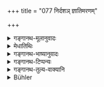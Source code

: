 +++
title = "077 निर्दशञ् ज्ञातिमरणम्"

+++

<details><summary>गङ्गानथ-मूलानुवादः</summary>

Hearing of the death of a kinsman, or of the birth of a son, after the ten days have elapsed, the man becomes pure by plunging into water with his clothes—(76).
</details>

<details><summary>मेधातिथिः</summary>

समानोदकानाम् अयं विधिः । त्र्यहैकाहपक्षे च सपिण्डानाम् अपि । **सवासा** वाससा सहितः । **जलम् आप्लुत्य** स्नात्वेत्य् अर्थः ॥ ५.७६ ॥
</details>

<details><summary>गङ्गानथ-भाष्यानुवादः</summary>

This rule refers to *Samānodaka* relations; and also to *Sapiṇḍa* ones,
but only when the option of three or one day is accepted.

‘*With clothes*’—along with his garments.

‘*Plunging into water*’—bathing.—(76).
</details>

<details><summary>गङ्गानथ-टिप्पन्यः</summary>

(Verse 77 of others.)

This verse is quoted in *Aparārka* (p. 904), which explains ‘*nirdaśam*’
as ‘from which ten days have elapsed;’—in *Mitākṣarā* (on 3.21);—in
*Nirṇayasindhu* (p. 385), in support of the view that for the Father,
there is impurity even on hearing of the birth of a son after ten days
have elapsed, though there is none for other relations;—in
*Vīramitrodaya* (Saṃskāra, p. 188);—in *Madanapārijāta* (p. 427) to the
same effect as *Nirṇayasindhu*;—in *Parāśramādhāva* (Ācāra, p. 600), to
the same effect;—in *Smṛtitattva* (II, p. 275) to the same effect;—in
*Smṛtisāroddhāra* (p. 232), which adds that the mention of ‘*putra*,’
son, makes it clear that the purification applies to the *Father*
only;—in *Śuddhikaumudī* (p. 34) which says that ‘*nirdaśam
jñātimaraṇam*’ stands for ‘the lapsing of the period of impurity’;—and
in *Hāralatā* (p. 32), which adds this explanation:—‘If one hears of the
death of a Sapiṇḍa after the lapse of ten days, he becomes purified by
bathing with clothes on,’ and ‘on hearing of the birth of his son, after
ten days, one becomes pure by mere bathing it adds that the
‘purification meant here is only the cessation of untouchability’.
</details>

<details><summary>गङ्गानथ-तुल्य-वाक्यानि</summary>

*Yājñavalkya* (3.21).—(See under 73-75.)

*Śaṅkha* (Parāśaramādhava, p. 598).—‘On the expiry of ten days, one
remains impure for three days.’

*Devala* (Do., p. 599).—‘After the lapse of the days of impurity, there
is to he no impurity, due to birth.’
</details>

<details><summary>Bühler</summary>

077	A man who hears of a (Sapinda) relative's death, or of the birth of a son after the ten days (of impurity have passed), becomes pure by bathing, dressed in his garments.
</details>
